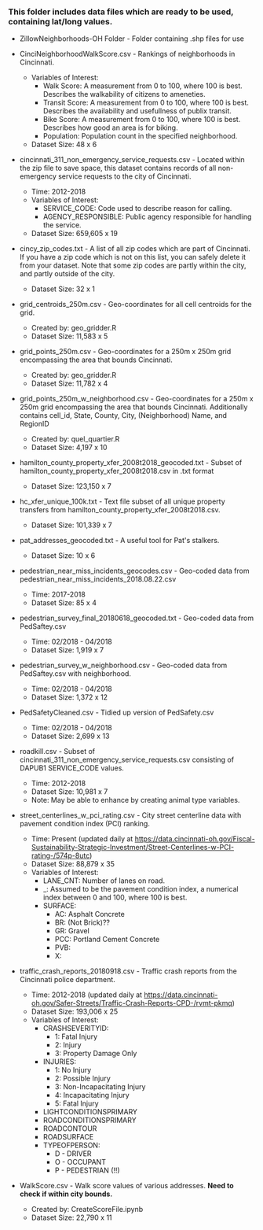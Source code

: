 
### This folder includes data files which are ready to be used, containing lat/long values.

* ZillowNeighborhoods-OH Folder - Folder containing .shp files for use

* CinciNeighborhoodWalkScore.csv - Rankings of neighborhoods in Cincinnati.
	* Variables of Interest: 
		* Walk Score: A measurement from 0 to 100, where 100 is best. Describes the walkability of citizens to ameneties.
		* Transit Score: A measurement from 0 to 100, where 100 is best. Describes the availability and usefullness of publix transit.
		* Bike Score:  A measurement from 0 to 100, where 100 is best. Describes how good an area is for biking.
		* Population: Population count in the specified neighborhood.
	* Dataset Size: 48 x 6

* cincinnati_311_non_emergency_service_requests.csv - Located within the zip file to save space, this dataset contains records of all non-emergency service requests to the city of Cincinnati.
	* Time: 2012-2018
	* Variables of Interest:
		* SERVICE_CODE: Code used to describe reason for calling.
		* AGENCY_RESPONSIBLE: Public agency responsible for handling the service.
	* Dataset Size: 659,605 x 19
		
* cincy_zip_codes.txt - A list of all zip codes which are part of Cincinnati. If you have a zip code which is not on this list, you can safely delete it from your dataset. Note that some zip codes are partly within the city, and partly outside of the city.
	* Dataset Size: 32 x 1

* grid_centroids_250m.csv - Geo-coordinates for all cell centroids for the grid.
	* Created by: geo_gridder.R
	* Dataset Size: 11,583 x 5

* grid_points_250m.csv - Geo-coordinates for a 250m x 250m grid encompassing the area that bounds Cincinnati. 
	* Created by: geo_gridder.R
	* Dataset Size: 11,782 x 4

* grid_points_250m_w_neighborhood.csv - Geo-coordinates for a 250m x 250m grid encompassing the area that bounds Cincinnati. Additionally contains cell_id, State, County, City, (Neighborhood) Name, and RegionID
	* Created by: quel_quartier.R 
	* Dataset Size: 4,197 x 10
	
* hamilton_county_property_xfer_2008t2018_geocoded.txt - Subset of hamilton_county_property_xfer_2008t2018.csv in .txt format
	* Dataset Size: 123,150 x 7
	
* hc_xfer_unique_100k.txt - Text file subset of all unique property transfers from hamilton_county_property_xfer_2008t2018.csv.
	* Dataset Size: 101,339 x 7
	
* pat_addresses_geocoded.txt - A useful tool for Pat's stalkers.
	* Dataset Size: 10 x 6

* pedestrian_near_miss_incidents_geocodes.csv - Geo-coded data from pedestrian_near_miss_incidents_2018.08.22.csv
	* Time: 2017-2018
	* Dataset Size: 85 x 4
	
* pedestrian_survey_final_20180618_geocoded.txt - Geo-coded data from PedSaftey.csv
	* Time: 02/2018 - 04/2018
	* Dataset Size: 1,919 x 7
	
* pedestrian_survey_w_neighborhood.csv - Geo-coded data from PedSaftey.csv with neighborhood.
	* Time: 02/2018 - 04/2018
	* Dataset Size: 1,372 x 12
	
* PedSafetyCleaned.csv 	- Tidied up version of PedSafety.csv
	* Time: 02/2018 - 04/2018
	* Dataset Size: 2,699 x 13
	
* roadkill.csv - Subset of cincinnati_311_non_emergency_service_requests.csv consisting of DAPUB1 SERVICE_CODE values.
	* Time: 2012-2018
	* Dataset Size: 10,981 x 7
	* Note: May be able to enhance by creating animal type variables.

* street_centerlines_w_pci_rating.csv - City street centerline data with pavement condition index (PCI) ranking.
	* Time: Present (updated daily at https://data.cincinnati-oh.gov/Fiscal-Sustainability-Strategic-Investment/Street-Centerlines-w-PCI-rating-/574p-8utc)
	* Dataset Size: 88,879 x 35
	* Variables of Interest:
		* LANE_CNT: Number of lanes on road.
		* _: Assumed to be the pavement condition index, a numerical index between 0 and 100, where 100 is best.
		* SURFACE:
			* AC: Asphalt Concrete
			* BR: (Not Brick)??
			* GR: Gravel
			* PCC: Portland Cement Concrete
			* PVB:
			* X: 
			
* traffic_crash_reports_20180918.csv - Traffic crash reports from the Cincinnati police department. 
	* Time: 2012-2018 (updated daily at https://data.cincinnati-oh.gov/Safer-Streets/Traffic-Crash-Reports-CPD-/rvmt-pkmq)
	* Dataset Size: 193,006 x 25
	* Variables of Interest: 
		* CRASHSEVERITYID:
			* 1: Fatal Injury
			* 2: Injury
			* 3: Property Damage Only
		* INJURIES:
			* 1: No Injury
			* 2: Possible Injury
			* 3: Non-Incapacitating Injury
			* 4: Incapacitating Injury
			* 5: Fatal Injury
		* LIGHTCONDITIONSPRIMARY
		* ROADCONDITIONSPRIMARY
		* ROADCONTOUR
		* ROADSURFACE
		* TYPEOFPERSON:
			* D - DRIVER
			* O - OCCUPANT
			* P - PEDESTRIAN (!!)

* WalkScore.csv - Walk score values of various addresses. **Need to check if within city bounds.**
	* Created by: CreateScoreFile.ipynb
	* Dataset Size: 22,790 x 11


		